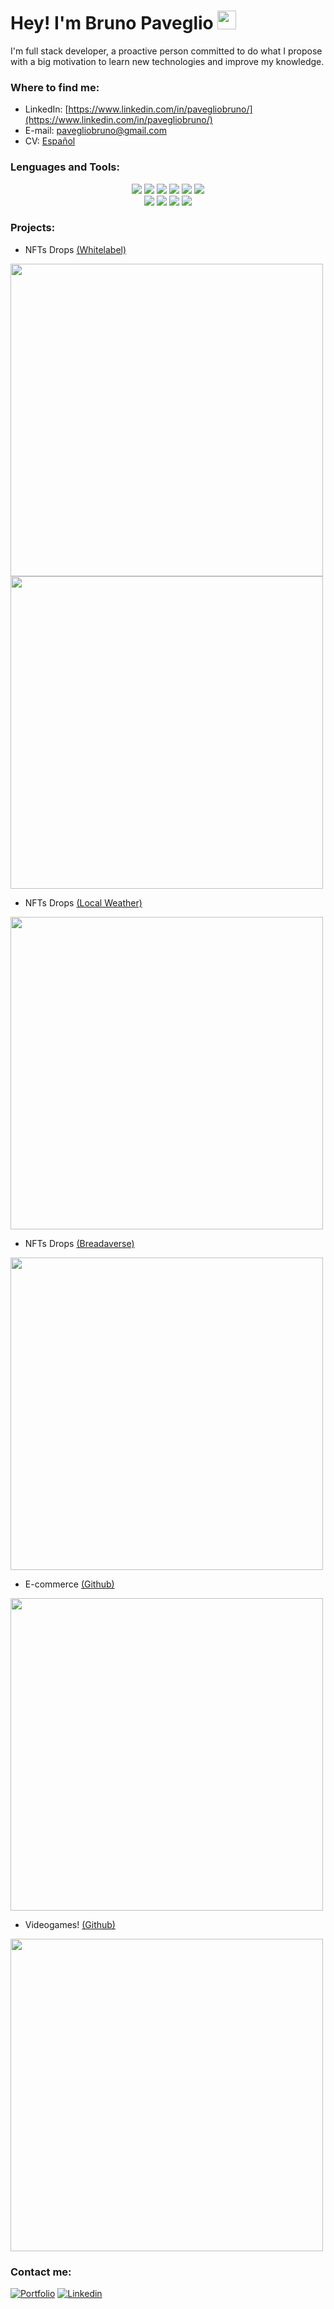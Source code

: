 # Hey! I'm Bruno Paveglio <img src="https://res.cloudinary.com/dlexbrcrv/image/upload/v1620770700/Proyects/man-technologist-medium-skin-tone_1f468-1f3fd-200d-1f4bb_ezhs2f.png" width="30" />

I'm full stack developer, a proactive person committed to do what I propose with a big motivation to learn new technologies and improve my knowledge.


### Where to find me:
- LinkedIn: [https://www.linkedin.com/in/pavegliobruno/](https://www.linkedin.com/in/pavegliobruno/)
- E-mail: [pavegliobruno@gmail.com](https://mail.google.com/mail/u/0/?fs=1&to=pavegliobruno@gmail.com&tf=cm)
- CV: [Español](https://drive.google.com/drive/folders/1ltpZjk-YCHUSK4JWtLGcPSjjm98nLtOa?usp=sharing)


### Lenguages and Tools:
<div align="center">
   <img src="https://img.shields.io/badge/-HTML-E34F26?style=for-the-badge&logo=html5&logoColor=FAFAFA" />
   <img src="https://img.shields.io/badge/-CSS-1572B6?style=for-the-badge&logo=css3&logoColor=FAFAFA" />
   <img src="https://img.shields.io/badge/-JavaScript-F7DF1E?style=for-the-badge&logo=javascript&logoColor=333" />
   <img src="https://img.shields.io/badge/-React-61DAFB?style=for-the-badge&logo=react&logoColor=333" />
   <img src="https://img.shields.io/badge/-Redux-764ABC?style=for-the-badge&logo=redux&logoColor=FAFAFA" />
   <img src="https://img.shields.io/badge/-Next.js-FAFAFA?style=for-the-badge&logo=next.js&logoColor=333" />
</div>
<div align="center">
   <img src="https://img.shields.io/badge/-Node.js-339933?style=for-the-badge&logo=node.js&logoColor=FAFAFA" />
   <img src="https://img.shields.io/badge/-Express-FAFAFA?style=for-the-badge&logo=express&logoColor=333" />
   <img src="https://img.shields.io/badge/MongoDB-4EA94B?style=for-the-badge&logo=mongodb&logoColor=white" />
   <img src="https://img.shields.io/badge/-PostgreSQL-0064a5?style=for-the-badge&logo=postgresql&logoColor=FAFAFA" />
</div>


### Projects:
   - NFTs Drops [(Whitelabel)](https://drops-stg-client.waytoodigital.com/) 
   <img align="center" src="https://res.cloudinary.com/dlexbrcrv/image/upload/v1661773181/Proyects/Drops_-_Screenshot_xzpg7y.png" width="500" />
   <img align="center" src="https://res.cloudinary.com/dlexbrcrv/image/upload/v1661774172/Proyects/Drops_Minting_-_Screenshot_i3jbyp.png" width="500" />
   
   - NFTs Drops [(Local Weather)](https://nft.drinklocalweather.com/)
   <img align="center" src="https://res.cloudinary.com/dlexbrcrv/image/upload/v1661773842/Proyects/LW_-_Screenshot_yfoon0.png" width="500" />
   
   - NFTs Drops [(Breadaverse)](https://breadaverse.xyz/)
   <img align="center" src="https://res.cloudinary.com/dlexbrcrv/image/upload/v1661773947/Proyects/Screenshot_6_omu8fg.png" width="500" />

   - E-commerce [(Github)](https://github.com/josegarrera/ecommerce)
   <img align="center" src="https://res.cloudinary.com/dlexbrcrv/image/upload/v1622123806/Proyects/E-commerce/2-3_kuvhqj.png" width="500" />
   
   - Videogames! [(Github)](https://github.com/Pavegliobruno/Videogames)
   <img align="center" src="https://res.cloudinary.com/dlexbrcrv/image/upload/v1620505242/Proyects/Proyecto_Individual_qgppfq.png" width="500" />

### Contact me:
[![Portfolio](https://img.shields.io/badge/-Portfolio-red?style=flat&logo=appveyor&logoColor=white)](https://www.brunopaveglio.com/)
[![Linkedin](https://img.shields.io/badge/-LinkedIn-blue?style=flat&logo=Linkedin&logoColor=white)](https://www.linkedin.com/in/pavegliobruno/)
